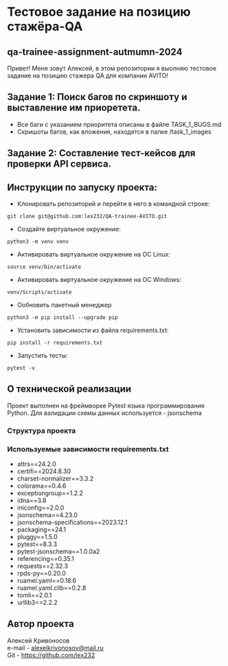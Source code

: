 # Тестовое задание на позицию стажёра-QA
## qa-trainee-assignment-autmumn-2024 

Привет! Меня зовут Алексей, в этом репозитории я выолняю тестовое задание на позицию стажера QA для компании AVITO!

## Задание 1: Поиск багов по скриншоту и выставление им приоретета.

- Все баги с указанием приоритета описаны в файле TASK_1_BUGS.md
- Скришоты багов, как вложения, находятся в папке /task_1_images

## Задание 2: Составление тест-кейсов для проверки API сервиса.

## Инструкции по запуску проекта:

- Клонировать репозиторий и перейти в него в командной строке:
```
git clone git@github.com:lex232/QA-trainee-AVITO.git
```
- Cоздайте виртуальное окружение:
```
python3 -m venv venv
```
- Активировать виртуальное окружение на ОС Linux:
```
source venv/bin/activate
```

- Активировать виртуальное окружение на ОС Windows:
```
venv/Scripts/activate
```    
- Ообновить пакетный менеджер
```
python3 -m pip install --upgrade pip
```
- Установить зависимости из файла requirements.txt:
```
pip install -r requirements.txt
```    
- Запустить тесты:
```
pytest -v
```    

## О технической реализации

Проект выполнен на фреймворке Pytest языка программирования Python. Для валидации схемы данных используется - jsonschema

### Структура проекта


### Используемые зависимости requirements.txt

- attrs==24.2.0<br>
- certifi==2024.8.30<br>
- charset-normalizer==3.3.2<br>
- colorama==0.4.6<br>
- exceptiongroup==1.2.2<br>
- idna==3.8<br>
- iniconfig==2.0.0<br>
- jsonschema==4.23.0<br>
- jsonschema-specifications==2023.12.1<br>
- packaging==24.1<br>
- pluggy==1.5.0<br>
- pytest==8.3.3<br>
- pytest-jsonschema==1.0.0a2<br>
- referencing==0.35.1<br>
- requests==2.32.3<br>
- rpds-py==0.20.0<br>
- ruamel.yaml==0.18.6<br>
- ruamel.yaml.clib==0.2.8<br>
- tomli==2.0.1<br>
- urllib3==2.2.2<br>

## Автор проекта

 Алексей Кривоносов<br>
 e-mail - alexeikrivonosov@mail.ru<br>
 Git - https://github.com/lex232